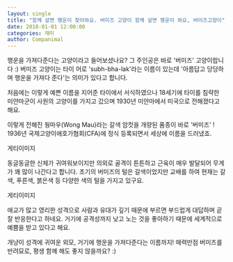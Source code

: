 ```yaml
---
layout: single
title: "함께 살면 행운이 찾아와요. 버미즈 고양이 함께 살면 행운이 와요, 버미즈고양이"
date: 2018-01-01 12:00:00
categories: 재미
author: Companimal
---
```


행운을 가져다준다는 고양이라고 들어보셨나요? 그 주인공은 바로 '버미즈' 고양이랍니다 :) 버미즈 고양이는 타이 어로 'subh-bha-lak'라는 이름이 있는데 '아름답고 당당하며 행운을 가져다 준다'는 의미가 있다고 합니다.

처음에는 이렇게 예쁜 이름을 지어준 타이에서 서식하였으나 18세기에 타이를 침략한 미얀마군이 사원의 고양이를 가지고 갔으며 1930년 미얀마에서 미국으로 전해졌다고 해요.

이렇게 전해진 웡마우(Wong Mau)라는 갈색 암컷을 개량된 품종이 바로 '버미즈' ! 1936년 국제고양이애호가협회(CFA)에 정식 등록되면서 세상에 이름을 드러냈죠.

게티이미지

동글동글한 신체가 귀여워보이지만 의외로 골격이 튼튼하고 근육이 매우 발달되어 무게가 꽤 많이 나간다고 합니다. 초기의 버미즈의 털은 갈색이었지만 교배를 하여 현재는 갈색, 푸른색, 붉은색 등 다양한 색의 털을 가지고 있구요.

게티이미지

애교가 많고 영리한 성격으로 사람과 유대가 깊기 때문에 부르면 부드럽게 대답하며 곧잘 반응한다고 하네요. 거기에 공격성까지 낮고 노는 것을 좋아하기 때문에 세계적으로 예쁨을 받고 있다고 해요.

개냥이 성격에 귀여운 외모, 거기에 행운을 가져다준다는 이름까지! 매력만점 버미즈를 반려묘로, 평생 함께 해도 좋지 않을까요? :)
